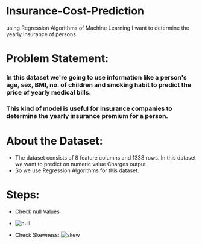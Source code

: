 # Insurance-Cost-Prediction
using Regression Algorithms of Machine Learning I want to determine the yearly insurance of persons.


# Problem Statement: 
###  In this dataset we're going to use information like a person's age, sex, BMI, no. of children and smoking habit to predict the price of yearly medical bills. 
###  This kind of model is useful for insurance companies to determine the yearly insurance premium for a person. 

# About the Dataset:
- The dataset consists of 8 feature columns and 1338 rows. In this dataset we want to predict on numeric value Charges output.
- So we use Regression Algorithms for this dataset.

# Steps:
- Check null Values
- ![null](https://user-images.githubusercontent.com/105968767/215262000-44dbc234-e5cc-4847-9016-d5fdf640bf2f.png)

- Check Skewness:
![skew](https://user-images.githubusercontent.com/105968767/215262027-d5427cdc-d968-4b0d-bc80-9fc471c6771b.png)


